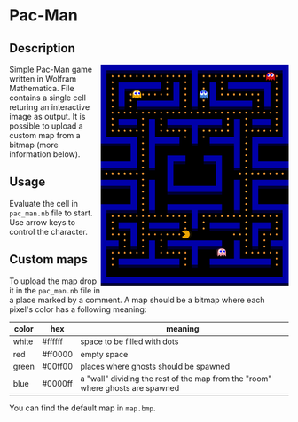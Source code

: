 # **Pac-Man**


## Description

<img style="float: right;" alt = "screenshot" height = "400" src="readme_files/screen.png">

Simple Pac-Man game written in Wolfram Mathematica. File contains a single cell returing an interactive image as output. It is possible to upload a custom map from a bitmap (more information below).

## Usage

Evaluate the cell in `pac_man.nb` file to start. Use arrow keys to control the character. 

## Custom maps

To upload the map drop it in the `pac_man.nb` file in a place marked by a comment. A map should be a bitmap where each pixel's color has a following meaning:

| color  | hex | meaning |
| ------ | --- | ------- |
| white | #ffffff | space to be filled with dots |
| red   | #ff0000 | empty space |
| green | #00ff00 | places where ghosts should be spawned |
| blue | #0000ff | a "wall" dividing the rest of the map from the "room" where ghosts are spawned |

You can find the default map in `map.bmp`.